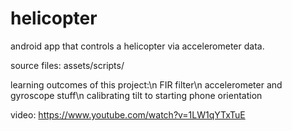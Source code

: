 # helicopter
android app that controls a helicopter via accelerometer data.

source files: assets/scripts/

learning outcomes of this project:\n
FIR filter\n
accelerometer and gyroscope stuff\n
calibrating tilt to starting phone orientation

video: https://www.youtube.com/watch?v=1LW1qYTxTuE

